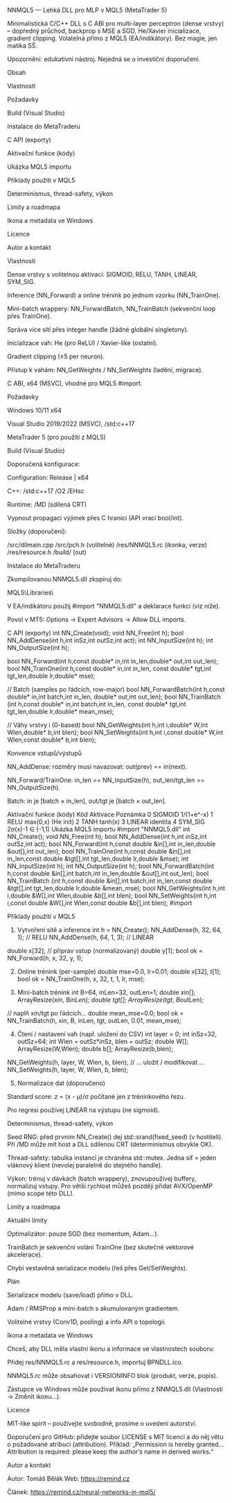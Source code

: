 NNMQL5 — Lehká DLL pro MLP v MQL5 (MetaTrader 5)

Minimalistická C/C++ DLL s C ABI pro multi-layer perceptron (dense vrstvy) – dopředný průchod, backprop s MSE a SGD, He/Xavier inicializace, gradient clipping. Volatelná přímo z MQL5 (EA/indikátory). Bez magie, jen matika SŠ.

Upozornění: edukativní nástroj. Nejedná se o investiční doporučení.

Obsah

Vlastnosti

Požadavky

Build (Visual Studio)

Instalace do MetaTraderu

C API (exporty)

Aktivační funkce (kódy)

Ukázka MQL5 importu

Příklady použití v MQL5

Determinismus, thread-safety, výkon

Limity a roadmapa

Ikona a metadata ve Windows

Licence

Autor a kontakt

Vlastnosti

Dense vrstvy s volitelnou aktivací: SIGMOID, RELU, TANH, LINEAR, SYM_SIG.

Inference (NN_Forward) a online trénink po jednom vzorku (NN_TrainOne).

Mini-batch wrappery: NN_ForwardBatch, NN_TrainBatch (sekvenční loop přes TrainOne).

Správa více sítí přes integer handle (žádné globální singletony).

Inicializace vah: He (pro ReLU) / Xavier-like (ostatní).

Gradient clipping (±5 per neuron).

Přístup k vahám: NN_GetWeights / NN_SetWeights (ladění, migrace).

C ABI, x64 (MSVC), vhodné pro MQL5 #import.

Požadavky

Windows 10/11 x64

Visual Studio 2019/2022 (MSVC), /std:c++17

MetaTrader 5 (pro použití z MQL5)

Build (Visual Studio)

Doporučená konfigurace:

Configuration: Release | x64

C++: /std:c++17 /O2 /EHsc

Runtime: /MD (sdílená CRT)

Vypnout propagaci výjimek přes C hranici (API vrací bool/int).

Složky (doporučení):

/src/dllmain.cpp
/src/pch.h (volitelné)
/res/NNMQL5.rc (ikonka, verze)
/res/resource.h
/build/ (out)

Instalace do MetaTraderu

Zkompilovanou NNMQL5.dll zkopíruj do:

MQL5\Libraries\


V EA/indikátoru použij #import "NNMQL5.dll" a deklarace funkcí (viz níže).

Povol v MT5: Options → Expert Advisors → Allow DLL imports.

C API (exporty)
int   NN_Create(void);
void  NN_Free(int h);
bool  NN_AddDense(int h,int inSz,int outSz,int act);
int   NN_InputSize(int h);
int   NN_OutputSize(int h);

bool  NN_Forward(int h,const double* in,int in_len,double* out,int out_len);
bool  NN_TrainOne(int h,const double* in,int in_len,
                  const double* tgt,int tgt_len,double lr,double* mse);

// Batch (samples po řádcích, row-major)
bool  NN_ForwardBatch(int h,const double* in,int batch,int in_len,
                      double* out,int out_len);
bool  NN_TrainBatch (int h,const double* in,int batch,int in_len,
                      const double* tgt,int tgt_len,double lr,double* mean_mse);

// Váhy vrstvy i (0-based)
bool  NN_GetWeights(int h,int i,double* W,int Wlen,double* b,int blen);
bool  NN_SetWeights(int h,int i,const double* W,int Wlen,const double* b,int blen);

Konvence vstupů/výstupů

NN_AddDense: rozměry musí navazovat: out(prev) == in(next).

NN_Forward/TrainOne: in_len == NN_InputSize(h), out_len/tgt_len == NN_OutputSize(h).

Batch: in je [batch × in_len], out/tgt je [batch × out_len].

Aktivační funkce (kódy)
Kód	Aktivace	Poznámka
0	SIGMOID	1/(1+e^-x)
1	RELU	max(0,x) (He init)
2	TANH	tanh(x)
3	LINEAR	identita
4	SYM_SIG	2σ(x)-1 ∈ (-1,1)
Ukázka MQL5 importu
#import "NNMQL5.dll"
int  NN_Create();  void NN_Free(int h);
bool NN_AddDense(int h,int inSz,int outSz,int act);
bool NN_Forward(int h,const double &in[],int in_len,double &out[],int out_len);
bool NN_TrainOne(int h,const double &in[],int in_len,const double &tgt[],int tgt_len,double lr,double &mse);
int  NN_InputSize(int h); int NN_OutputSize(int h);
bool NN_ForwardBatch(int h,const double &in[],int batch,int in_len,double &out[],int out_len);
bool NN_TrainBatch (int h,const double &in[],int batch,int in_len,const double &tgt[],int tgt_len,double lr,double &mean_mse);
bool NN_GetWeights(int h,int i,double &W[],int Wlen,double &b[],int blen);
bool NN_SetWeights(int h,int i,const double &W[],int Wlen,const double &b[],int blen);
#import

Příklady použití v MQL5
1) Vytvoření sítě a inference
int h = NN_Create();
NN_AddDense(h, 32, 64, 1);     // RELU
NN_AddDense(h, 64,  1, 3);     // LINEAR

double x[32];   // připrav vstup (normalizovaný)
double y[1];
bool ok = NN_Forward(h, x, 32, y, 1);

2) Online trénink (per-sample)
double mse=0.0, lr=0.01;
double x[32], t[1];
bool ok = NN_TrainOne(h, x, 32, t, 1, lr, mse);

3) Mini-batch trénink
int B=64, inLen=32, outLen=1;
double xin[];  ArrayResize(xin, B*inLen);
double tgt[];  ArrayResize(tgt, B*outLen);

// naplň xin/tgt po řádcích...
double mean_mse=0.0;
bool ok = NN_TrainBatch(h, xin, B, inLen, tgt, outLen, 0.01, mean_mse);

4) Čtení / nastavení vah (např. uložení do CSV)
int layer = 0; int inSz=32, outSz=64;
int Wlen = outSz*inSz, blen = outSz;
double W[]; ArrayResize(W,Wlen);
double b[]; ArrayResize(b,blen);

NN_GetWeights(h, layer, W, Wlen, b, blen);
// ... uložit / modifikovat ...
NN_SetWeights(h, layer, W, Wlen, b, blen);

5) Normalizace dat (doporučeno)

Standard score: z = (x - μ)/σ počítané jen z tréninkového řezu.

Pro regresi používej LINEAR na výstupu (ne sigmoid).

Determinismus, thread-safety, výkon

Seed RNG: před prvním NN_Create() dej std::srand(fixed_seed) (v hostiteli). Při /MD může mít host a DLL sdílenou CRT (determinismus obvykle OK).

Thread-safety: tabulka instancí je chráněna std::mutex. Jedna síť = jeden vláknový klient (nevolej paralelně do stejného handle).

Výkon: trénuj v dávkách (batch wrappery), znovupoužívej buffery, normalizuj vstupy. Pro větší rychlost můžeš později přidat AVX/OpenMP (mimo scope této DLL).

Limity a roadmapa

Aktuální limity

Optimalizátor: pouze SGD (bez momentum, Adam…).

TrainBatch je sekvenční volání TrainOne (bez skutečné vektorové akcelerace).

Chybí vestavěná serializace modelu (řeš přes Get/SetWeights).

Plán

Serializace modelu (save/load) přímo v DLL.

Adam / RMSProp a mini-batch s akumulovaným gradientem.

Volitelné vrstvy (Conv1D, pooling) a info API o topologii.

Ikona a metadata ve Windows

Chceš, aby DLL měla vlastní ikonu a informace ve vlastnostech souboru:

Přidej res/NNMQL5.rc a res/resource.h, importuj BPNDLL.ico.

NNMQL5.rc může obsahovat i VERSIONINFO blok (produkt, verze, popis).

Zástupce ve Windows může používat ikonu přímo z NNMQL5.dll (Vlastnosti → Změnit ikonu…).

Licence

MIT-like spirit – používejte svobodně, prosíme o uvedení autorství.

Doporučení pro GitHub: přidejte soubor LICENSE s MIT licencí a do něj větu o požadované atribuci (attribution).
Příklad: „Permission is hereby granted… Attribution is required: please keep the author’s name in derived works.“

Autor a kontakt

Autor: Tomáš Bělák
Web: https://remind.cz

Článek: https://remind.cz/neural-networks-in-mql5/
